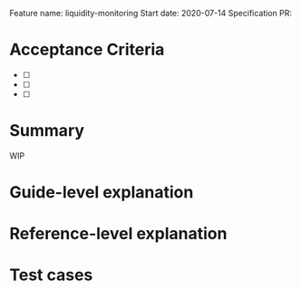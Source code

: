 Feature name: liquidity-monitoring
Start date: 2020-07-14
Specification PR: 

# Acceptance Criteria

- [ ]
- [ ]
- [ ]

# Summary

WIP

# Guide-level explanation


# Reference-level explanation

# Test cases

